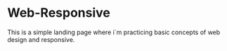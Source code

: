 # Web-Responsive
This is a simple landing page where i´m practicing basic concepts of web design and responsive.
